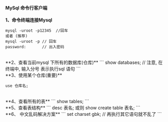#### MySql 命令行客户端

**1、命令终端连接Mysql**

```
mysql -uroot -p12345  //回车
或者 (推荐)
mysql -uroot -p // 回车
password:       // 出入密码

```

<br>
**2、查看当前mysql 下所有的数据库(仓库)**
```
show databases;  // 注意, 在终端中, 输入分号 表示执行sql 语句
```

<br>
**3、使用某个仓库(重要)**

```
use 仓库名;
```

<br>
**4、查看所有的表**
```
show tables;
```

<br>
**5、查看表结构**
```
desc 表名;
或则
show create table 表名;
```

<br>
**6、 中文乱码解决方案**
```
set charset gbk;
// 再执行其它语句就不乱了
```

